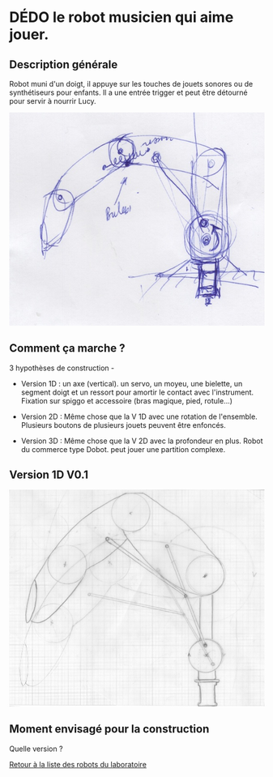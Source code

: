 
# DÉDO le robot musicien qui aime jouer.

## Description générale

Robot muni d'un doigt, il appuye sur les touches de jouets sonores ou de synthétiseurs pour enfants. Il a une entrée trigger et peut être détourné pour servir à nourrir Lucy.


![](../../ressources/Dedo_croquis.jpeg)

## Comment ça marche ?

3 hypothèses de construction -

- Version 1D : un axe (vertical). un servo, un moyeu, une bielette, un segment doigt et un ressort pour amortir le contact avec l'instrument. Fixation sur spiggo et accessoire (bras magique, pied, rotule...)

- Version 2D : Même chose que la V 1D avec une rotation de l'ensemble. Plusieurs boutons de plusieurs jouets peuvent être enfoncés.

- Version 3D : Même chose que la V 2D avec la profondeur en plus. Robot du commerce type Dobot. peut jouer une partition complexe.

## Version 1D V0.1

![](../../ressources/klan_ech_1.jpeg)

## Moment envisagé pour la construction

Quelle version ?

[Retour à la liste des robots du laboratoire](.)
